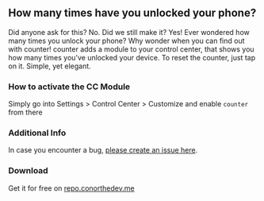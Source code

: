 ## How many times have you unlocked your phone?

Did anyone ask for this? No. Did we still make it? Yes! Ever wondered how many times you unlock your phone? Why wonder when you can find out with counter!
counter adds a module to your control center, that shows you how many times you've unlocked your device. To reset the counter, just tap on it. Simple, yet elegant.

### How to activate the CC Module
Simply go into Settings > Control Center > Customize and enable ``counter`` from there

### Additional Info
In case you encounter a bug, [please create an issue here](https://github.com/cbyrne/counter/issues/new).

### Download
Get it for free on [repo.conorthedev.me](https://repo.conorthedev.me)